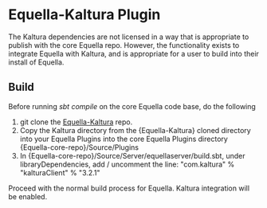 # Equella-Kaltura Plugin

The Kaltura dependencies are not licensed in a way that is appropriate to publish with the core Equella repo.  However, the functionality exists to integrate Equella with Kaltura, and is appropriate for a user to build into their install of Equella.

## Build
Before running _sbt compile_ on the core Equella code base, do the following
1. git clone the [Equella-Kaltura](https://github.com/equella/Equella-Kaltura) repo.
1. Copy the Kaltura directory from the {Equella-Kaltura} cloned directory into your Equella Plugins into the core Equella Plugins directory {Equella-core-repo}/Source/Plugins
1. In {Equella-core-repo}/Source/Server/equellaserver/build.sbt, under libraryDependencies, add / uncomment the line: "com.kaltura" % "kalturaClient" % "3.2.1"

Proceed with the normal build process for Equella.  Kaltura integration will be enabled.
